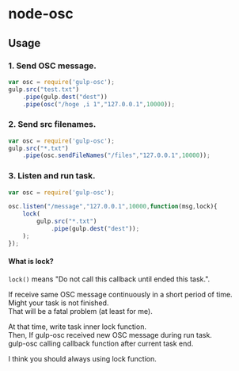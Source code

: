 node-osc
==============

<!--
Getting started
-----

    npm install gulp-osc

-->

Usage
-----

### 1. Send OSC message.

```javascript
var osc = require('gulp-osc');
gulp.src("test.txt")
    .pipe(gulp.dest("dest"))
    .pipe(osc("/hoge ,i 1","127.0.0.1",10000));
```

### 2. Send src filenames.

```javascript
var osc = require('gulp-osc');
gulp.src("*.txt")
    .pipe(osc.sendFileNames("/files","127.0.0.1",10000));
```

### 3. Listen and run task.

```javascript
var osc = require('gulp-osc');

osc.listen("/message","127.0.0.1",10000,function(msg,lock){
    lock(
        gulp.src("*.txt")
            .pipe(gulp.dest("dest"));
    );
});
```

#### What is lock?

``lock()`` means "Do not call this callback until ended this task.".  

If receive same OSC message continuously in a short period of time.  
Might your task is not finished.  
That will be a fatal problem (at least for me).

At that time, write task inner lock function.  
Then, If gulp-osc received new OSC message during run task.  
gulp-osc calling callback function after current task end.

I think you should always using lock function.
